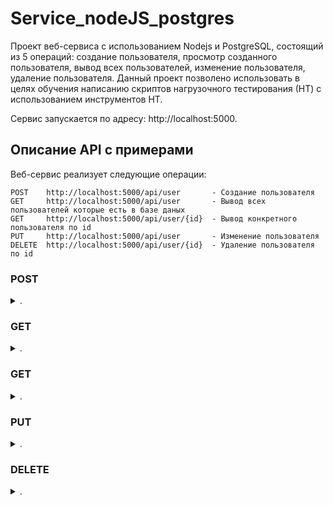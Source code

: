 # Service_nodeJS_postgres

Проект веб-сервиса с использованием Nodejs и PostgreSQL, состоящий
из 5 операций: создание пользователя, просмотр созданного пользователя, вывод всех пользователей,
изменение пользователя, удаление пользователя.
Данный проект позволено использовать в целях обучения написанию скриптов нагрузочного
тестирования (НТ) с использованием инструментов НТ.

Сервис запускается по адресу: http://localhost:5000.

## Описание API с примерами

Веб-сервис реализует следующие операции:

```
POST    http://localhost:5000/api/user       - Cоздание пользователя
GET     http://localhost:5000/api/user       - Вывод всех пользователей которые есть в базе даных
GET     http://localhost:5000/api/user/{id}  - Вывод конкретного пользователя по id
PUT     http://localhost:5000/api/user       - Изменение пользователя
DELETE  http://localhost:5000/api/user/{id}  - Удаление пользователя по id
```

### POST

 <details><summary>.</summary>

Body

```JSON
{
   "name": "Polina",
   "surname": "Alexeivna"
}
```

</details>

### GET

 <details><summary>.</summary>

URL

Тело запроса отсутствует

</details>

### GET

 <details><summary>.</summary>

URL

Тело запроса отсутствует

</details>

### PUT

 <details><summary>.</summary>

Body

```JSON
{
   "name": "John",
    "surname": "Mactavish",
    "id": 5
}
```

Изменение происходит по id в теле запроса

</details>

### DELETE

 <details><summary>.</summary>

URL

Тело запроса отсутствует

В файлах "database.sql", "db.js" описание подключения к Postgre.
